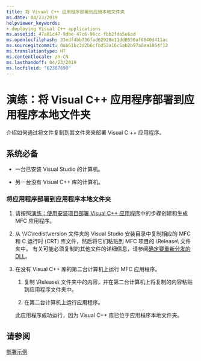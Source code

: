 ```yaml
---
title: 将 Visual C++ 应用程序部署到应用本地文件夹
ms.date: 04/23/2019
helpviewer_keywords:
- deploying Visual C++ applications
ms.assetid: 47a81c47-9dbe-47c6-96cc-fbb2fda5e6ad
ms.openlocfilehash: 33edf4bb736fad62928e11dd0550af6640d411ac
ms.sourcegitcommit: 0ab61bc3d2b6cfbd52a16c6ab2b97a8ea1864f12
ms.translationtype: HT
ms.contentlocale: zh-CN
ms.lasthandoff: 04/23/2019
ms.locfileid: "62387690"
---
```

# <a name="walkthrough-deploying-a-visual-c-application-to-an-application-local-folder"></a>演练：将 Visual C++ 应用程序部署到应用程序本地文件夹

介绍如何通过将文件复制到其文件夹来部署 Visual C ++ 应用程序。

## <a name="prerequisites"></a>系统必备

- 一台已安装 Visual Studio 的计算机。

- 另一台没有 Visual C++ 库的计算机。

### <a name="to-deploy-an-application-to-an-application-local-folder"></a>将应用程序部署到应用程序本地文件夹

1. 请按照[演练：使用安装项目部署 Visual C++ 应用程序](walkthrough-deploying-a-visual-cpp-application-by-using-a-setup-project.md)中的步骤创建和生成 MFC 应用程序。

1. 从 \\VC\\redist\\version 文件夹的 Visual Studio 安装目录中复制相应的 MFC 和 C 运行时 (CRT) 库文件，然后将它们粘贴到 MFC 项目的 \Release\ 文件夹中。 有关可能必须复制的其他文件的详细信息，请参阅[确定要重新分发的 DLL](determining-which-dlls-to-redistribute.md)。

1. 在没有 Visual C++ 库的第二台计算机上运行 MFC 应用程序。

   1. 复制 \Release\ 文件夹中的内容，并在第二台计算机上将复制的内容粘贴到应用程序文件夹中。

   1. 在第二台计算机上运行应用程序。

   此应用程序成功运行，因为 Visual C++ 库已位于应用程序本地文件夹。

## <a name="see-also"></a>请参阅

[部署示例](deployment-examples.md)<br/>
